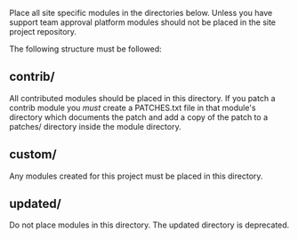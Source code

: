 Place all site specific modules in the directories below. Unless you have support team approval platform modules should not be placed in the site project repository.

The following structure must be followed:

## contrib/
All contributed modules should be placed in this directory.  If you patch a contrib module you *must* create a PATCHES.txt file in that module's directory which documents the patch and add a copy of the patch to a patches/ directory inside the module directory.

## custom/
Any modules created for this project must be placed in this directory.

## updated/
Do not place modules in this directory.  The updated directory is deprecated.
